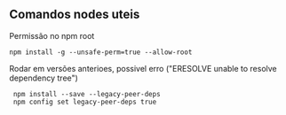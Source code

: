 ## Comandos nodes uteis 

Permissão no npm root

```
npm install -g --unsafe-perm=true --allow-root
```

Rodar em versões anterioes, possivel erro ("ERESOLVE unable to resolve dependency tree")

```
 npm install --save --legacy-peer-deps
 npm config set legacy-peer-deps true
```
